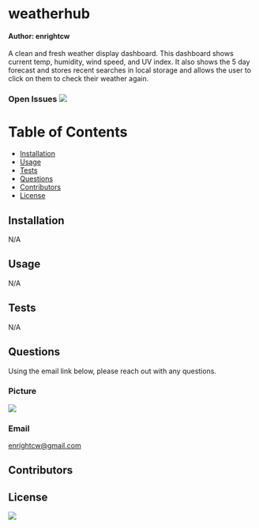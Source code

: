 
# weatherhub
#### Author: enrightcw

A clean and fresh weather display dashboard.  This dashboard shows current temp, humidity, wind speed, and UV index.  It also shows the 5 day forecast and stores recent searches in local storage and allows the user to click on them to check their weather again.

### Open Issues <img src= "https://img.shields.io/github/issues/enrightcw/weatherhub">

# Table of Contents
* [Installation](#installation)
* [Usage](#usage)
* [Tests](#tests)
* [Questions](#questions)
* [Contributors](#contributors)
* [License](#license)

## Installation

N/A

## Usage

N/A

## Tests

N/A

## Questions

Using the email link below, please reach out with any questions.

### Picture
<img src="https://avatars.githubusercontent.com/u/58670012?v=4">

### Email 
enrightcw@gmail.com

## Contributors



## License

<img src="https://img.shields.io/github/license/enrightcw/weatherhub">
